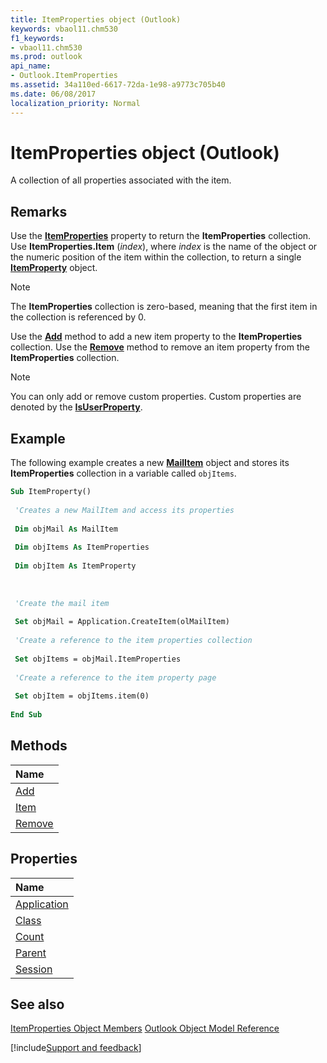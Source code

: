 ```yaml
---
title: ItemProperties object (Outlook)
keywords: vbaol11.chm530
f1_keywords:
- vbaol11.chm530
ms.prod: outlook
api_name:
- Outlook.ItemProperties
ms.assetid: 34a110ed-6617-72da-1e98-a9773c705b40
ms.date: 06/08/2017
localization_priority: Normal
---
```



# ItemProperties object (Outlook)

A collection of all properties associated with the item.


## Remarks

Use the **[ItemProperties](Outlook.MailItem.ItemProperties.md)** property to return the **ItemProperties** collection. Use **ItemProperties.Item** (_index_), where _index_ is the name of the object or the numeric position of the item within the collection, to return a single **[ItemProperty](Outlook.ItemProperty.md)** object.


> [!NOTE] 
> The **ItemProperties** collection is zero-based, meaning that the first item in the collection is referenced by 0.

Use the **[Add](Outlook.ItemProperties.Add.md)** method to add a new item property to the **ItemProperties** collection. Use the **[Remove](Outlook.ItemProperties.Remove.md)** method to remove an item property from the **ItemProperties** collection.


> [!NOTE] 
>  You can only add or remove custom properties. Custom properties are denoted by the **[IsUserProperty](Outlook.ItemProperty.IsUserProperty.md)**.


## Example

The following example creates a new **[MailItem](Outlook.MailItem.md)** object and stores its **ItemProperties** collection in a variable called `objItems`.


```vb
Sub ItemProperty() 
 
 'Creates a new MailItem and access its properties 
 
 Dim objMail As MailItem 
 
 Dim objItems As ItemProperties 
 
 Dim objItem As ItemProperty 
 
 
 
 'Create the mail item 
 
 Set objMail = Application.CreateItem(olMailItem) 
 
 'Create a reference to the item properties collection 
 
 Set objItems = objMail.ItemProperties 
 
 'Create a reference to the item property page 
 
 Set objItem = objItems.item(0) 
 
End Sub
```


## Methods



|Name|
|:-----|
|[Add](Outlook.ItemProperties.Add.md)|
|[Item](Outlook.ItemProperties.Item.md)|
|[Remove](Outlook.ItemProperties.Remove.md)|

## Properties



|Name|
|:-----|
|[Application](Outlook.ItemProperties.Application.md)|
|[Class](Outlook.ItemProperties.Class.md)|
|[Count](Outlook.ItemProperties.Count.md)|
|[Parent](Outlook.ItemProperties.Parent.md)|
|[Session](Outlook.ItemProperties.Session.md)|

## See also


[ItemProperties Object Members](overview/Outlook.md)
[Outlook Object Model Reference](overview/Outlook/object-model.md)

[!include[Support and feedback](~/includes/feedback-boilerplate.md)]